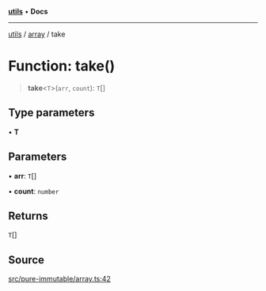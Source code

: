 [**utils**](../../../README.md) • **Docs**

***

[utils](../../../globals.md) / [array](../README.md) / take

# Function: take()

> **take**\<`T`\>(`arr`, `count`): `T`[]

## Type parameters

• **T**

## Parameters

• **arr**: `T`[]

• **count**: `number`

## Returns

`T`[]

## Source

[src/pure-immutable/array.ts:42](https://github.com/alpinisme/utils/blob/825f78da0ace828df12ea4d598fd95fa96ee25f5/src/pure-immutable/array.ts#L42)

